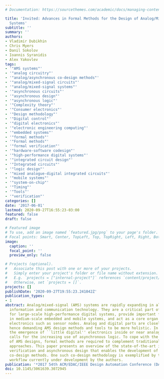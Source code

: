 ```yaml
---
# Documentation: https://sourcethemes.com/academic/docs/managing-content/

title: 'Invited: Advances in Formal Methods for the Design of Analog/Mixed-Signal
  Systems'
subtitle: ''
summary: ''
authors:
- Vladimir Dubikhin
- Chris Myers
- Danil Sokolov
- Ioannis Syranidis
- Alex Yakovlev
tags:
- '"AMS systems"'
- '"analog circuitry"'
- '"analog/asynchronous co-design methods"'
- '"analog/mixed-signal circuits"'
- '"analog/mixed-signal systems"'
- '"asynchronous circuits"'
- '"asynchronous design"'
- '"asynchronous logic"'
- '"Complexity theory"'
- '"Consumer electronics"'
- '"Design methodology"'
- '"Digital control"'
- '"digital electronics"'
- '"electronic engineering computing"'
- '"embedded systems"'
- '"formal methods"'
- '"Formal methods"'
- '"formal verification"'
- '"hardware-software codesign"'
- '"high-performance digital systems"'
- '"integrated circuit design"'
- '"Integrated circuits"'
- '"logic design"'
- '"mixed analogue-digital integrated circuits"'
- '"mobile systems"'
- '"system-on-chip"'
- '"Timing"'
- '"Tools"'
- '"verification"'
categories: []
date: '2017-06-01'
lastmod: 2020-09-27T16:55:23-03:00
featured: false
draft: false

# Featured image
# To use, add an image named `featured.jpg/png` to your page's folder.
# Focal points: Smart, Center, TopLeft, Top, TopRight, Left, Right, BottomLeft, Bottom, BottomRight.
image:
  caption: ''
  focal_point: ''
  preview_only: false

# Projects (optional).
#   Associate this post with one or more of your projects.
#   Simply enter your project's folder or file name without extension.
#   E.g. `projects = ["internal-project"]` references `content/project/deep-learning/index.md`.
#   Otherwise, set `projects = []`.
projects: []
publishDate: '2020-09-27T19:55:23.241042Z'
publication_types:
- 1
abstract: Analog/mixed-signal (AMS) systems are rapidly expanding in all domains of
  information and communication technology. They are a critical part of the support
  for large-scale high-performance digital systems, provide important functionalities
  in medium-scale embedded and mobile systems, and act as a core organ of autonomous
  electronics such as sensor nodes. Analog and digital parts are closely inter-mixed,
  hence demanding AMS design methods and tools to be more holistic. In particular,
  the emergence of ``little digital'' electronics inside or near analog circuitry
  calls for the increasing use of asynchronous logic. To cope with the growing complexity
  of AMS designs, formal methods are required to complement traditional simulation
  approaches. This paper presents an overview of the state-of-the-art in AMS formal
  verification and asynchronous design that enables the development of analog/asynchronous
  co-design methods. One such co-design methodology is exemplified by the LEMA-Workcraft
  workflow currently under development by the authors.
publication: '*2017 54th ACM/EDAC/IEEE Design Automation Conference (DAC)*'
doi: 10.1145/3061639.3072945
---
```

